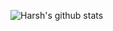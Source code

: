 ![Harsh's github stats](https://github-readme-stats.vercel.app/api?username=Harshsirja&theme=dark&show_icons=true&hide=contribs,prs&count_private=true)
